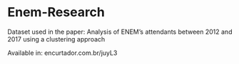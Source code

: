# Enem-Research

Dataset used in the paper: Analysis of ENEM’s attendants between 2012 and 2017
using a clustering approach

Available in: encurtador.com.br/juyL3
